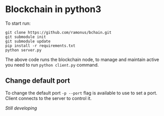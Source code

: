 # Blockchain in python3

To start run:

```
git clone https://github.com/ramonus/bchain.git
git submodule init
git submodule update
pip install -r requirements.txt
python server.py
```
The above code runs the blockchain node, to manage and maintain active you need to run `python client.py` command.

## Change default port
To change the default port `-p --port` flag is available to use to set a port.
Client connects to the server to control it.


*Still developing*
